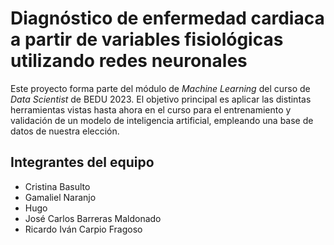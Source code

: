 # Diagnóstico de enfermedad cardiaca a partir de variables fisiológicas utilizando redes neuronales

Este proyecto forma parte del módulo de *Machine Learning* del curso de *Data Scientist* de BEDU 2023. El objetivo principal es aplicar las distintas herramientas vistas hasta ahora en el curso para el entrenamiento y validación de un modelo de inteligencia artificial, empleando una base de datos de nuestra elección. 

## Integrantes del equipo
* Cristina Basulto
* Gamaliel Naranjo
* Hugo
* José Carlos Barreras Maldonado
* Ricardo Iván Carpio Fragoso



